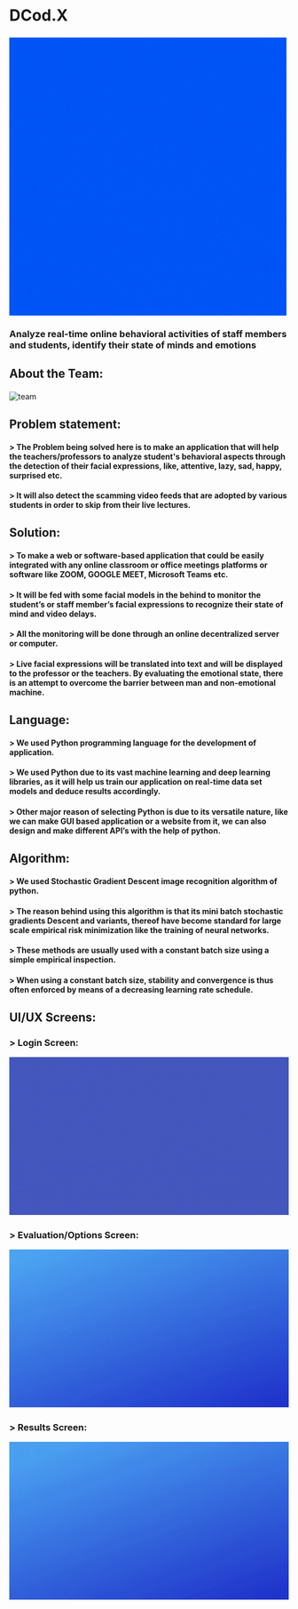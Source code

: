 # <h1>DCod.X</h1>
### <img align="center" alt= "Logo.gif" src= "https://github.com/AliRaza954/DCod.X/blob/main/UI_UX_Interfaces/LOGO.gif">

<h3>
Analyze real-time online behavioral activities of staff members and students, identify their state of minds and emotions</h3>
<div></div>

## About the Team:

<image align="center" alt= "team" width= "800px" src= "https://github.com/AliRaza954/DCod.X/blob/main/UI_UX_Interfaces/ffbb0ef6cf3e1758beded024ee87c569-2.jpeg">
<div></div>
  
## Problem statement:
#### > The Problem being solved here is to make an application that will help the teachers/professors to analyze student's behavioral aspects through the detection of their facial expressions, like, attentive, lazy, sad, happy, surprised etc.
#### > It will also detect the scamming video feeds that are adopted by various students in order to skip from their live lectures.
<div></div>

## Solution:
#### > To make a web or software-based application that could be easily integrated with any online classroom or office meetings platforms or software like ZOOM, GOOGLE MEET, Microsoft Teams etc.
#### > It will be fed with some facial models in the behind to monitor the student’s or staff member’s facial expressions to recognize their state of mind and video delays.
#### > All the monitoring will be done through an online decentralized server or computer.
#### > Live facial expressions will be translated into text and will be displayed to the professor or the teachers. By evaluating the emotional state, there is an attempt to overcome the barrier between man and non-emotional machine.
<div></div>

## Language:
#### > We used Python programming language for the development of application.
#### > We used Python due to its vast machine learning and deep learning libraries, as it will help us train our application on real-time data set models and deduce results accordingly.
#### > Other major reason of selecting Python is due to its versatile nature, like we can make GUI based application or a website from it, we can also design and make different API’s with the help of python.
<div></div>

## Algorithm:
#### > We used Stochastic Gradient Descent image recognition algorithm of python.
#### > The reason behind using this algorithm is that its mini batch stochastic gradients Descent and variants, thereof have become standard for large scale empirical risk minimization like the training of neural networks.
#### > These methods are usually used with a constant batch size using a simple empirical inspection.
#### > When using a constant batch size, stability and convergence is thus often enforced by means of a decreasing learning rate schedule.
<div></div>

## UI/UX Screens:
### > Login Screen:
<img src= "https://github.com/AliRaza954/DCod.X/blob/main/UI_UX_Interfaces/Complete_UI_UX%20(1).gif">
<div></div>

### > Evaluation/Options Screen:
<img src= "https://github.com/AliRaza954/DCod.X/blob/main/UI_UX_Interfaces/Complete_UI_UX.gif">
<div></div>

### > Results Screen:
<img src= "https://github.com/AliRaza954/DCod.X/blob/main/UI_UX_Interfaces/Complete_UI_UX%20(2).gif">
<div></div>


